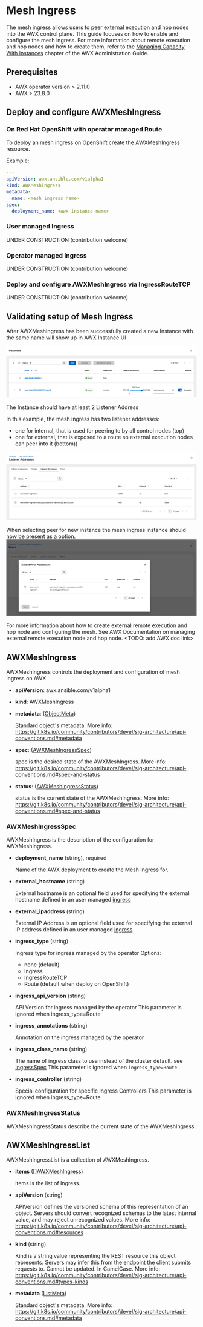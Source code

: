 # Mesh Ingress

The mesh ingress allows users to peer external execution and hop nodes into the AWX control plane.
This guide focuses on how to enable and configure the mesh ingress.
For more information about remote execution and hop nodes and how to create them, refer to the [Managing Capacity With Instances](https://ansible.readthedocs.io/projects/awx/en/latest/administration/instances.html) chapter of the AWX Administration Guide.

## Prerequisites

- AWX operator version > 2.11.0
- AWX > 23.8.0

## Deploy and configure AWXMeshIngress

### On Red Hat OpenShift with operator managed Route

To deploy an mesh ingress on OpenShift create the AWXMeshIngress resource.

Example:

```yaml
---
apiVersion: awx.ansible.com/v1alpha1
kind: AWXMeshIngress
metadata:
  name: <mesh ingress name>
spec:
  deployment_name: <awx instance name>
```

### User managed Ingress

UNDER CONSTRUCTION (contribution welcome)

### Operator managed Ingress

UNDER CONSTRUCTION (contribution welcome)

### Deploy and configure AWXMeshIngress via IngressRouteTCP

UNDER CONSTRUCTION (contribution welcome)

## Validating setup of Mesh Ingress

After AWXMeshIngress has been successfully created a new Instance with the same name will show up in AWX Instance UI

![mesh ingress instance on AWX UI](mesh-ingress-instance-on-awx-ui.png)

The Instance should have at least 2 Listener Address

In this example, the mesh ingress has two listener addresses:

- one for internal, that is used for peering to by all control nodes (top)
- one for external, that is exposed to a route so external execution nodes can peer into it (bottom))

![mesh ingress instance listener address on awx ui](mesh-ingress-instance-listener-address-on-awx-ui.png)

When selecting peer for new instance the mesh ingress instance should now be present as a option.
![peering to mesh ingress on awx ui](peering-to-mesh-ingress-on-awx-ui.png)

For more information about how to create external remote execution and hop node and configuring the mesh. See AWX Documentation on managing external remote execution node and hop node. <TODO: add AWX doc link>

## AWXMeshIngress

AWXMeshIngress controls the deployment and configuration of mesh ingress on AWX

- **apiVersion**: awx.ansible.com/v1alpha1

- **kind**: AWXMeshIngress

- **metadata**: ([ObjectMeta](https://kubernetes.io/docs/reference/kubernetes-api/common-definitions/object-meta/#ObjectMeta))

  Standard object's metadata. More info: https://git.k8s.io/community/contributors/devel/sig-architecture/api-conventions.md#metadata

- **spec**: ([AWXMeshIngressSpec](#awxmeshingressspec))

  spec is the desired state of the AWXMeshIngress. More info: https://git.k8s.io/community/contributors/devel/sig-architecture/api-conventions.md#spec-and-status

- **status**: ([AWXMeshIngressStatus](#awxmeshingressstatus))

  status is the current state of the AWXMeshIngress. More info: https://git.k8s.io/community/contributors/devel/sig-architecture/api-conventions.md#spec-and-status

### AWXMeshIngressSpec

AWXMeshIngress is the description of the configuration for AWXMeshIngress.

- **deployment_name** (string), required

  Name of the AWX deployment to create the Mesh Ingress for.

- **external_hostname** (string)

  External hostname is an optional field used for specifying the external hostname defined in an user managed [ingress](https://kubernetes.io/docs/concepts/services-networking/ingress/)

- **external_ipaddress** (string)

  External IP Address is an optional field used for specifying the external IP address defined in an user managed [ingress](https://kubernetes.io/docs/concepts/services-networking/ingress/)

- **ingress_type** (string)

  Ingress type for ingress managed by the operator
  Options:
  - none (default)
  - Ingress
  - IngressRouteTCP
  - Route (default when deploy on OpenShift)

- **ingress_api_version** (string)

  API Version for ingress managed by the operator
  This parameter is ignored when ingress_type=Route

- **ingress_annotations** (string)

  Annotation on the ingress managed by the operator

- **ingress_class_name** (string)

  The name of ingress class to use instead of the cluster default. see [IngressSpec](https://kubernetes.io/docs/reference/kubernetes-api/service-resources/ingress-v1/#IngressSpec)
  This parameter is ignored when `ingress_type=Route`

- **ingress_controller** (string)

  Special configuration for specific Ingress Controllers
  This parameter is ignored when ingress_type=Route

### AWXMeshIngressStatus

AWXMeshIngressStatus describe the current state of the AWXMeshIngress.

## AWXMeshIngressList

AWXMeshIngressList is a collection of AWXMeshIngress.

- **items** ([][AWXMeshIngress](#awxmeshingress))

  items is the list of Ingress.

- **apiVersion** (string)

  APIVersion defines the versioned schema of this representation of an object. Servers should convert recognized schemas to the latest internal value, and may reject unrecognized values. More info: https://git.k8s.io/community/contributors/devel/sig-architecture/api-conventions.md#resources

- **kind** (string)

  Kind is a string value representing the REST resource this object represents. Servers may infer this from the endpoint the client submits requests to. Cannot be updated. In CamelCase. More info: https://git.k8s.io/community/contributors/devel/sig-architecture/api-conventions.md#types-kinds

- **metadata** ([ListMeta](https://kubernetes.io/docs/reference/kubernetes-api/common-definitions/list-meta/#ListMeta))

  Standard object's metadata. More info: https://git.k8s.io/community/contributors/devel/sig-architecture/api-conventions.md#metadata
